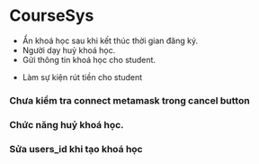 # CourseSys

- Ẩn khoá học sau khi kết thúc thời gian đăng ký.
- Người dạy huỷ khoá học.
- Gửi thông tin khoá học cho student.
* Làm sự kiện rút tiền cho student 


### Chưa kiểm tra connect metamask trong cancel button
### Chức năng huỷ khoá học.
### Sửa users_id khi tạo khoá học
